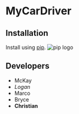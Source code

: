 # MyCarDriver 



## Installation 

Install using [pip](https://pypi.org/project/pip/). 
![pip logo](https://pypi.org/static/images/logo-large.9f732b5f.svg)

## Developers 

- McKay
- *Logan*
- Marco
- Bryce
- **Christian**
